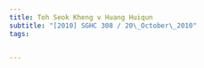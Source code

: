 ```yaml
---
title: Toh Seok Kheng v Huang Huiqun 
subtitle: "[2010] SGHC 308 / 20\_October\_2010"
tags:


---
```


